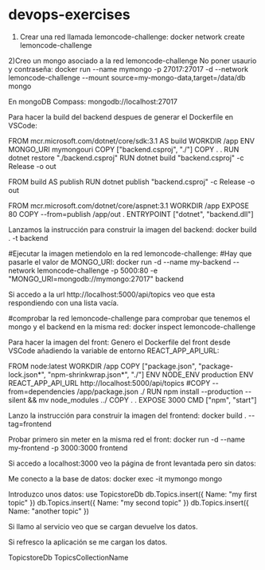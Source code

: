# devops-exercises
1) Crear una red llamada lemoncode-challenge:
docker network create lemoncode-challenge

2)Creo un mongo asociado a la red lemoncode-challenge
No poner usaurio y contraseña:
docker run --name mymongo -p 27017:27017 -d --network lemoncode-challenge --mount source=my-mongo-data,target=/data/db mongo

En mongoDB Compass: mongodb://localhost:27017

Para hacer la build del backend despues de generar el Dockerfile en VSCode:

FROM mcr.microsoft.com/dotnet/core/sdk:3.1 AS build
WORKDIR /app
ENV MONGO_URI mymongouri
COPY ["backend.csproj", "./"]
COPY . .
RUN dotnet restore "./backend.csproj"
RUN dotnet build "backend.csproj" -c Release -o out

FROM build AS publish
RUN dotnet publish "backend.csproj" -c Release -o out

FROM mcr.microsoft.com/dotnet/core/aspnet:3.1
WORKDIR /app
EXPOSE 80
COPY --from=publish /app/out .
ENTRYPOINT ["dotnet", "backend.dll"]

Lanzamos la instrucción para construir la imagen del backend:
docker build . -t backend

#Ejecutar la imagen metiendolo en la red lemoncode-challenge:
#Hay que pasarle el valor de MONGO_URI:
docker run -d --name my-backend --network lemoncode-challenge -p 5000:80 -e "MONGO_URI=mongodb://mymongo:27017" backend

Si accedo a la url http://localhost:5000/api/topics veo que esta respondiendo con una lista vacía.

#comprobar la red lemoncode-challenge para comprobar que tenemos el mongo y el backend en la misma red:
docker inspect lemoncode-challenge

Para hacer la imagen del front:
Genero el Dockerfile del front desde VSCode añadiendo la variable de entorno REACT_APP_API_URL:

FROM node:latest
WORKDIR /app
COPY ["package.json", "package-lock.json*", "npm-shrinkwrap.json*", "./"]
ENV NODE_ENV production
ENV REACT_APP_API_URL http://localhost:5000/api/topics
#COPY --from=dependencies /app/package.json ./
RUN npm install --production --silent && mv node_modules ../
COPY . .
EXPOSE 3000
CMD ["npm", "start"]

Lanzo la instrucción para construir la imagen del frontend:
docker build . --tag=frontend

Probar primero sin meter en la misma red el front:
docker run -d --name my-frontend -p 3000:3000 frontend

Si accedo a localhost:3000 veo la página de front levantada pero sin datos:

Me conecto a la base de datos:
docker exec -it mymongo mongo

Introduzco unos datos:
use TopicstoreDb
db.Topics.insert({
    Name: "my first topic"
})
db.Topics.insert({
    Name: "my second topic"
})
db.Topics.insert({
    Name: "another topic"
})

Si llamo al servicio veo que se cargan devuelve los datos.

Si refresco la aplicación se me cargan los datos.

TopicstoreDb
TopicsCollectionName